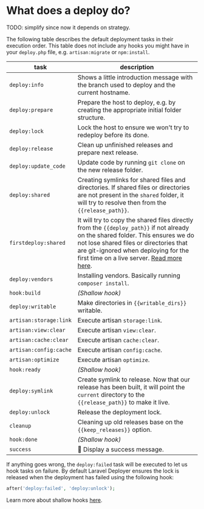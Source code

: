 # What does a deploy do?

TODO: simplify since now it depends on strategy.

The following table describes the default deployment tasks in their execution order. This table does not include any hooks you might have in your `deploy.php` file, e.g. `artisan:migrate` or `npm:install`.

| task | description |
| - | - |
| `deploy:info` | Shows a little introduction message with the branch used to deploy and the current hostname. |
| `deploy:prepare` | Prepare the host to deploy, e.g. by creating the appropriate initial folder structure. |
| `deploy:lock` | Lock the host to ensure we won't try to redeploy before its done. |
| `deploy:release` | Clean up unfinished releases and prepare next release. |
| `deploy:update_code` | Update code by running `git clone` on the new release folder. |
| `deploy:shared` | Creating symlinks for shared files and directories. If shared files or directories are not present in the `shared` folder, it will try to resolve then from the `{{release_path}}`. |
| `firstdeploy:shared` | It will try to copy the shared files directly from the `{{deploy_path}}` if not already on the shared folder. This ensures we do not lose shared files or directories that are git-ignored when deploying for the first time on a live server. [Read more here](first-deploy.md). |
| `deploy:vendors` | Installing vendors. Basically running `composer install`. |
| `hook:build` | *(Shallow hook)* |
| `deploy:writable` | Make directories in `{{writable_dirs}}` writable. |
| `artisan:storage:link` | Execute artisan `storage:link`. |
| `artisan:view:clear` | Execute artisan `view:clear`. |
| `artisan:cache:clear` | Execute artisan `cache:clear`. |
| `artisan:config:cache` | Execute artisan `config:cache`. |
| `artisan:optimize` | Execute artisan `optimize`. |
| `hook:ready` | *(Shallow hook)* |
| `deploy:symlink` | Create symlink to release. Now that our release has been built, it will point the `current` directory to the `{{release_path}}` to make it live. |
| `deploy:unlock` | Release the deployment lock. |
| `cleanup` | Cleaning up old releases base on the `{{keep_releases}}` option. |
| `hook:done` | *(Shallow hook)* |
| `success` | 🍺 Display a success message. |

If anything goes wrong, the `deploy:failed` task will be executed to let us hook tasks on failure. By default Laravel Deployer ensures the lock is released when the deployment has failed using the following hook:

```php
after('deploy:failed', 'deploy:unlock');
```

Learn more about shallow hooks [here](shallow-hooks.md).